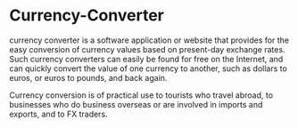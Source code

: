 # Currency-Converter
currency converter is a software application or website that provides for the easy conversion of currency values based on present-day exchange rates. Such currency converters can easily be found for free on the Internet, and can quickly convert the value of one currency to another, such as dollars to euros, or euros to pounds, and back again.

Currency conversion is of practical use to tourists who travel abroad, to businesses who do business overseas or are involved in imports and exports, and to FX traders.
